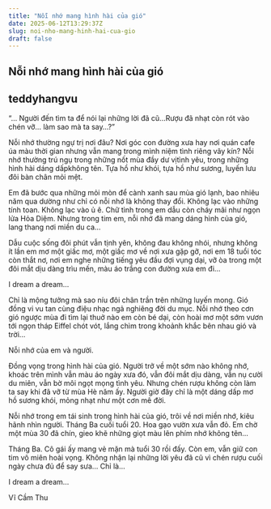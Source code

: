 ```yaml
---
title: "Nỗi nhớ mang hình hài của gió"
date: 2025-06-12T13:29:37Z
slug: noi-nho-mang-hinh-hai-cua-gio
draft: false
---
```


## Nỗi nhớ mang hình hài của gió

## teddyhangvu

“… Người đến tìm ta để nói lại những lời đã cũ…Rượu đã nhạt còn rót vào chén vỡ… làm sao mà ta say…?”
 
Nỗi nhớ thường ngự trị nơi đâu? Nơi góc con đường xưa hay nơi quán cafe úa màu thời gian nhưng vẫn mang trong mình niệm tình riêng vây kín? Nỗi nhớ thường trú ngụ trong những nốt mùa đầy dư vịtình yêu, trong những hình hài dáng dấpkhông tên. Tựa hồ như khói, tựa hồ như sương, luyến lưu đôi bàn chân mỏi mệt.
 
Em đã bước qua những mỏi mòn để cành xanh sau mùa gió lạnh, bao nhiêu năm qua dường như chỉ có nỗi nhớ là không thay đổi. Không lạc vào những tính toan. Không lạc vào ủ ê. Chữ tình trong em dẫu còn cháy mãi như ngọn lửa Hỏa Diệm. Nhưng trong tim em, nỗi nhớ đã mang dáng hình của gió, lang thang nơi miền du ca…
 
Dẫu cuộc sống đôi phút vẫn tịnh yên, không đau không nhói, nhưng không ít lần em mơ một giấc mơ, một giấc mơ về nơi xưa gặp gỡ, nơi em 18 tuổi tóc còn thắt nơ, nơi em nghe những tiếng yêu đầu đợi vụng dại, vỡ òa trong một đôi mắt dịu dàng trìu mến, màu áo trắng con đường xưa em đi…
 
I dream a dream…
 
Chỉ là mộng tưởng mà sao níu đôi chân trần trên những luyến mong. Gió đồng vi vu tan cùng điệu nhạc ngả nghiêng đời du mục. Nỗi nhớ theo cơn gió ngược mùa đi tìm lại thuở nào em còn bé dại, còn hoài mơ một sớm vươn tới ngọn tháp Eiffel chót vót, lắng chìm trong khoảnh khắc bên nhau gió và trời…
 
Nỗi nhớ của em và người.
 
Đồng vọng trong hình hài của gió. Người trở về một sớm nào không nhớ, khoác trên mình vẫn màu áo ngày xưa đó, vẫn đôi mắt dịu dàng, vẫn nụ cười du miên, vẫn bờ môi ngọt mọng tình yêu. Nhưng chén rượu không còn làm ta say khi đã vỡ từ mùa Hè năm ấy. Người giờ đây chỉ là một dáng dấp mơ hồ sương khói, mỏng nhạt như một cơn mê đời.
 
Nỗi nhớ trong em tái sinh trong hình hài của gió, trôi về nơi miền nhớ, kiêu hãnh nhìn người. Tháng Ba cuối tuổi 20. Hoa gạo vườn xưa vẫn đỏ. Em chờ một mùa 30 đã chín, gieo khẽ những giọt màu lên phím nhớ không tên…
 
Tháng Ba. Cô gái ấy mang vẻ mặn mà tuổi 30 rồi đấy. Còn em, vẫn giữ con tim vô miên hoài vọng. Không nhận lại những lời yêu đã cũ vì chén rượu cuối ngày chưa đủ để say sưa…
Chỉ là…
 
I dream a dream…
 
Vĩ Cầm Thu